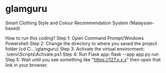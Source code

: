 # glamguru
Smart Clothing Style and Colour Recommendation System (Malaysian-based)

How to run this coding?
Step 1: Open Command Prompt/Windows Powershell
Step 2: Change the directory to where you saved the project folder (cd C:\...\glamguru)
Step 3: Activate the virtual environment: .\venv\Scripts\Activate.ps1
Step 4: Run Flask app: flask --app app.py run
Step 5: Wait until you see something like "https://127.x.x.x" then open that link in your browser.
